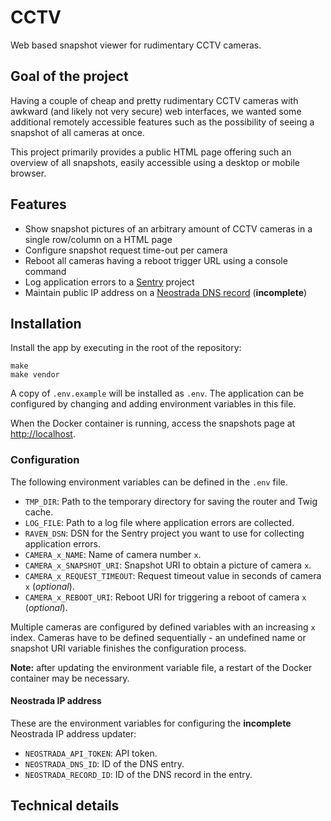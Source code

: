 # CCTV

Web based snapshot viewer for rudimentary CCTV cameras.

## Goal of the project

Having a couple of cheap and pretty rudimentary CCTV cameras with awkward (and likely not very secure) web interfaces, we wanted some additional remotely accessible features such as the possibility of seeing a snapshot of all cameras at once.

This project primarily provides a public HTML page offering such an overview of all snapshots, easily accessible using a desktop or mobile browser.

## Features

* Show snapshot pictures of an arbitrary amount of CCTV cameras in a single row/column on a HTML page
* Configure snapshot request time-out per camera
* Reboot all cameras having a reboot trigger URL using a console command
* Log application errors to a [Sentry](https://sentry.io) project
* Maintain public IP address on a [Neostrada DNS record](https://help.neostrada.nl/) (**incomplete**)

## Installation

Install the app by executing in the root of the repository:

```
make
make vendor
```

A copy of `.env.example` will be installed as `.env`. The application can be configured by changing and adding environment variables in this file.

When the Docker container is running, access the snapshots page at [http://localhost](http://localhost).

### Configuration

The following environment variables can be defined in the `.env` file.

* `TMP_DIR`: Path to the temporary directory for saving the router and Twig cache.
* `LOG_FILE`: Path to a log file where application errors are collected.
* `RAVEN_DSN`: DSN for the Sentry project you want to use for collecting application errors.
* `CAMERA_x_NAME`: Name of camera number `x`.
* `CAMERA_x_SNAPSHOT_URI`: Snapshot URI to obtain a picture of camera `x`.
* `CAMERA_x_REQUEST_TIMEOUT`: Request timeout value in seconds of camera `x` (_optional_).
* `CAMERA_x_REBOOT_URI`: Reboot URI for triggering a reboot of camera `x` (_optional_).

Multiple cameras are configured by defined variables with an increasing `x` index. Cameras have to be defined sequentially - an undefined name or snapshot URI variable finishes the configuration process.

__Note:__ after updating the environment variable file, a restart of the Docker container may be necessary.

#### Neostrada IP address

These are the environment variables for configuring the **incomplete** Neostrada IP address updater:

* `NEOSTRADA_API_TOKEN`: API token.
* `NEOSTRADA_DNS_ID`: ID of the DNS entry.
* `NEOSTRADA_RECORD_ID`: ID of the DNS record in the entry.

## Technical details

